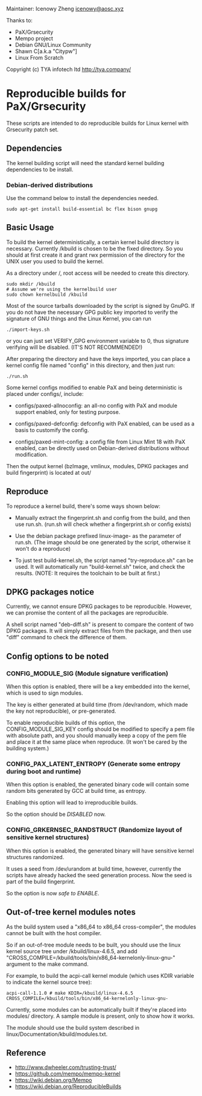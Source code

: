 Maintainer: Icenowy Zheng <icenowy@aosc.xyz>

Thanks to:

- PaX/Grsecurity
- Mempo project
- Debian GNU/Linux Community
- Shawn C[a.k.a "Citypw"]
- Linux From Scratch

Copyright (c) TYA infotech ltd http://tya.company/

# Reproducible builds for PaX/Grsecurity

These scripts are intended to do reproducible builds for Linux kernel with Grsecurity patch set.

## Dependencies

The kernel building script will need the standard kernel building dependencies to be install.

### Debian-derived distributions

Use the command below to install the dependencies needed.

```
sudo apt-get install build-essential bc flex bison gnupg
```

## Basic Usage

To build the kernel deterministically, a certain kernel build directory is necessary. Currently /kbuild is chosen to be the fixed directory. So you should at first create it and grant rwx permission of the directory for the UNIX user you used to build the kernel.

As a directory under /, root access will be needed to create this directory.

```
sudo mkdir /kbuild
# Assume we're using the kernelbuild user
sudo chown kernelbuild /kbuild
```

Most of the source tarballs downloaded by the script is signed by GnuPG. If you do not have the necessary GPG public key imported to verify the signature of GNU things and the Linux Kernel, you can run

```
./import-keys.sh
```

or you can just set VERIFY_GPG environment variable to 0, thus signature verifying will be disabled. (IT'S NOT RECOMMENDED!)

After preparing the directory and have the keys imported, you can place a kernel config file named "config" in this directory, and then just run:

```
./run.sh
```

Some kernel configs modified to enable PaX and being deterministic is placed under configs/, include:

- configs/paxed-allnoconfig: an all-no config with PaX and module support enabled, only for testing purpose.

- configs/paxed-defconfig: defconfig with PaX enabled, can be used as a basis to customify the config.

- configs/paxed-mint-config: a config file from Linux Mint 18 with PaX enabled, can be directly used on Debian-derived distributions without modification.

Then the output kernel (bzImage, vmlinux, modules, DPKG packages and build fingerprint) is located at out/

## Reproduce

To reproduce a kernel build, there's some ways shown below:

- Manually extract the fingerprint.sh and config from the build, and then use run.sh. (run.sh will check whether a fingerprint.sh or config exists)

- Use the debian package prefixed linux-image- as the parameter of run.sh. (The image should be one generated by the script, otherwise it won't do a reproduce)

- To just test build-kernel.sh, the script named "try-reproduce.sh" can be used. It will automatically run "build-kernel.sh" twice, and check the results. (NOTE: It requires the toolchain to be built at first.)

## DPKG packages notice

Currently, we cannot ensure DPKG packages to be reproducible. However, we can promise the content of all the packages are reproducible.

A shell script named "deb-diff.sh" is present to compare the content of two DPKG packages. It will simply extract files from the package, and then use "diff" command to check the difference of them.

## Config options to be noted

### CONFIG_MODULE_SIG (Module signature verification)

When this option is enabled, there will be a key embedded into the kernel, which is used to sign modules.

The key is either generated at build time (from /dev/random, which made the key not reproducible), or pre-generated.

To enable reproducible builds of this option, the CONFIG_MODULE_SIG_KEY config should be modified to specify a pem file with absolute path, and you should manually keep a copy of the pem file and place it at the same place when reproduce. (It won't be cared by the building system.)

### CONFIG_PAX_LATENT_ENTROPY (Generate some entropy during boot and runtime)

When this option is enabled, the generated binary code will contain some random bits generated by GCC at build time, as entropy.

Enabling this option will lead to irreproducible builds.

So the option should be *DISABLED* now.

### CONFIG_GRKERNSEC_RANDSTRUCT (Randomize layout of sensitive kernel structures)

When this option is enabled, the generated binary will have sensitive kernel structures randomized.

It uses a seed from /dev/urandom at build time, however, currently the scripts have already hacked the seed generation process. Now the seed is part of the build fingerprint.

So the option is now *safe to ENABLE*.

## Out-of-tree kernel modules notes

As the build system used a "x86_64 to x86_64 cross-compiler", the modules cannot be built with the host compiler.

So if an out-of-tree module needs to be built, you should use the linux kernel source tree under /kbuild/linux-4.6.5, and add "CROSS_COMPILE=/kbuild/tools/bin/x86_64-kernelonly-linux-gnu-" argument to the make command.

For example, to build the acpi-call kernel module (which uses KDIR variable to indicate the kernel source tree):

```
acpi-call-1.1.0 # make KDIR=/kbuild/linux-4.6.5 CROSS_COMPILE=/kbuild/tools/bin/x86_64-kernelonly-linux-gnu-
```

Currently, some modules can be automatically built if they're placed into modules/ directory. A sample module is present, only to show how it works.

The module should use the build system described in linux/Documentation/kbuild/modules.txt.

## Reference
- http://www.dwheeler.com/trusting-trust/
- https://github.com/mempo/mempo-kernel
- https://wiki.debian.org/Mempo
- https://wiki.debian.org/ReproducibleBuilds
